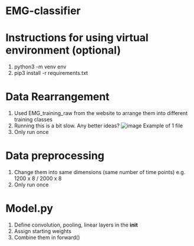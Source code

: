 # EMG-classifier
# Instructions for using virtual environment (optional)
1. python3 -m venv env
2. pip3 install -r requirements.txt
# Data Rearrangement
1. Used EMG_training_raw from the website to arrange them into different training classes
2. Running this is a bit slow. Any better ideas?
![image](https://user-images.githubusercontent.com/59846636/140615271-f7a2213a-fe3e-40a2-9b44-87474c273e57.png)
Example of 1 file
3. Only run once
# Data preprocessing
1. Change them into same dimensions (same number of time points) e.g. 1200 x 8 / 2000 x 8
2. Only run once
# Model.py
1. Define convolution, pooling, linear layers in the __init__
2. Assign starting weights
3. Combine them in forward()
